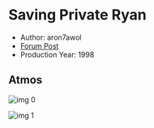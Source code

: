 # Saving Private Ryan

* Author: aron7awol
* [Forum Post](https://www.avsforum.com/threads/bass-eq-for-filtered-movies.2995212/post-56760320)
* Production Year: 1998

## Atmos

![img 0](https://i.imgur.com/s8E8yws.jpg)

![img 1](https://i.imgur.com/rIHigCl.png)


